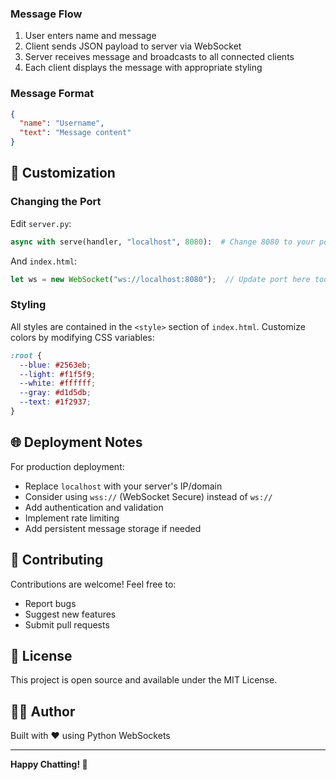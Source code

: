 
### Message Flow
1. User enters name and message
2. Client sends JSON payload to server via WebSocket
3. Server receives message and broadcasts to all connected clients
4. Each client displays the message with appropriate styling

### Message Format
```json
{
  "name": "Username",
  "text": "Message content"
}
```

## 🔧 Customization

### Changing the Port
Edit `server.py`:
```python
async with serve(handler, "localhost", 8080):  # Change 8080 to your port
```

And `index.html`:
```javascript
let ws = new WebSocket("ws://localhost:8080");  // Update port here too
```

### Styling
All styles are contained in the `<style>` section of `index.html`. Customize colors by modifying CSS variables:
```css
:root {
  --blue: #2563eb;
  --light: #f1f5f9;
  --white: #ffffff;
  --gray: #d1d5db;
  --text: #1f2937;
}
```

## 🌐 Deployment Notes

For production deployment:
- Replace `localhost` with your server's IP/domain
- Consider using `wss://` (WebSocket Secure) instead of `ws://`
- Add authentication and validation
- Implement rate limiting
- Add persistent message storage if needed

## 🤝 Contributing

Contributions are welcome! Feel free to:
- Report bugs
- Suggest new features
- Submit pull requests

## 📝 License

This project is open source and available under the MIT License.

## 👨‍💻 Author

Built with ❤️ using Python WebSockets

---

**Happy Chatting! 💬**
